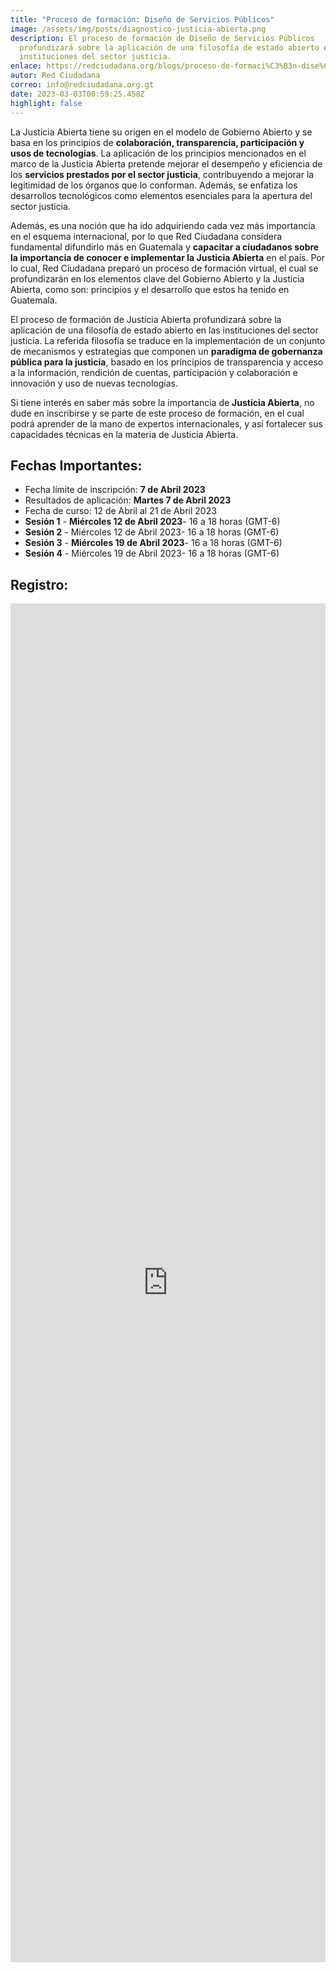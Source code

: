 ```yaml
---
title: "Proceso de formación: Diseño de Servicios Públicos"
image: /assets/img/posts/diagnostico-justicia-abierta.png
description: El proceso de formación de Diseño de Servicios Públicos
  profundizará sobre la aplicación de una filosofía de estado abierto en las
  instituciones del sector justicia.
enlace: https://redciudadana.org/blogs/proceso-de-formaci%C3%B3n-dise%C3%B1o-de-servicios-p%C3%BAblicos/
autor: Red Ciudadana
correo: info@redciudadana.org.gt
date: 2023-03-03T00:59:25.458Z
highlight: false
---
```

La Justicia Abierta tiene su origen en el modelo de Gobierno Abierto y se basa en los principios de **colaboración, transparencia, participación y usos de tecnologías**. La aplicación de los principios mencionados en el marco de la Justicia Abierta pretende mejorar el desempeño y eficiencia de los **servicios prestados por el sector justicia**, contribuyendo a mejorar la legitimidad de los órganos que lo conforman. Además, se enfatiza los desarrollos tecnológicos como elementos esenciales para la apertura del sector justicia. 

Además, es una noción que ha ido adquiriendo cada vez más importancia en el esquema internacional, por lo que Red Ciudadana considera fundamental difundirlo más en Guatemala y **capacitar a ciudadanos sobre la importancia de conocer e implementar la Justicia Abierta** en el país. Por lo cual, Red Ciudadana preparó un proceso de formación virtual, el cual se profundizarán en los elementos clave del Gobierno Abierto y la Justicia Abierta, como son: principios y el desarrollo que estos ha tenido en Guatemala. 

El proceso de formación de Justicia Abierta profundizará sobre la aplicación de una filosofía de estado abierto en las instituciones del sector justicia. La referida filosofía se traduce en la implementación de un conjunto de mecanismos y estrategias que componen un **paradigma de gobernanza pública para la justicia**, basado en los principios de transparencia y acceso a la información, rendición de cuentas, participación y colaboración e innovación y uso de nuevas tecnologías.

Si tiene interés en saber más sobre la importancia de **Justicia Abierta**, no dude en inscribirse y se parte de este proceso de formación, en el cual podrá aprender de la mano de expertos internacionales, y así fortalecer sus capacidades técnicas en la materia de Justicia Abierta. 

## Fechas Importantes:

* Fecha límite de inscripción: **7 de Abril 2023**
* Resultados de aplicación: **Martes 7 de Abril 2023**
* Fecha de curso: 12 de Abril al 21 de Abril 2023
* **Sesión 1** - **Miércoles 12 de Abril 2023**- 16 a 18 horas (GMT-6)
* **Sesión 2** - Miércoles 12 de Abril 2023- 16 a 18 horas (GMT-6)
* **Sesión 3** - **Miércoles 19 de Abril 2023**- 16 a 18 horas (GMT-6)
* **Sesión 4** - Miércoles 19 de Abril 2023- 16 a 18 horas (GMT-6)

## R﻿egistro:

<iframe src="https://docs.google.com/forms/d/e/1FAIpQLSedsZ1thidJYWp6_AEeArfvwKV3_tLRRpEIxBmxdnElGxeDpw/viewform?embedded=true" width="100%" height="2174" frameborder="0" marginheight="0" marginwidth="0">Cargando…</iframe>